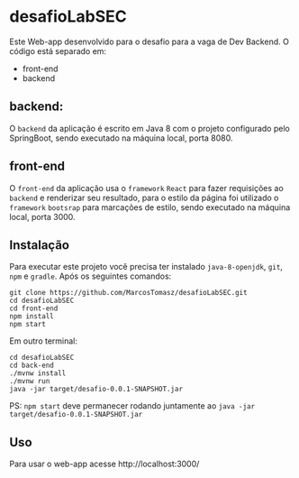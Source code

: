 # desafioLabSEC
Este Web-app desenvolvido para o desafio para a vaga de Dev Backend.
O código está separado em:
- front-end
- backend

## backend:
O `backend` da aplicação é escrito em Java 8 com o projeto configurado pelo SpringBoot, sendo executado na máquina local, porta 8080.

## front-end
O `front-end` da aplicação usa o `framework` `React` para fazer requisições ao `backend` e renderizar seu resultado, para o estilo da página foi utilizado o `framework` `bootsrap` para marcações de estilo, sendo executado na máquina local, porta 3000.

## Instalação
Para executar este projeto você precisa ter instalado `java-8-openjdk`, `git`, `npm` e `gradle`.
Após os seguintes comandos:

```
git clone https://github.com/MarcosTomasz/desafioLabSEC.git
cd desafioLabSEC
cd front-end
npm install
npm start
```
Em outro terminal:
```
cd desafioLabSEC
cd back-end
./mvnw install
./mvnw run
java -jar target/desafio-0.0.1-SNAPSHOT.jar

```

PS: `npm start` deve permanecer rodando juntamente ao `java -jar target/desafio-0.0.1-SNAPSHOT.jar`

## Uso
Para usar o web-app acesse http://localhost:3000/ 
